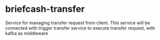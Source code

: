 # briefcash-transfer
Service for managing transfer request from client. This service will be connected with trigger transfer service to execute transfer request, with kafka as middleware
